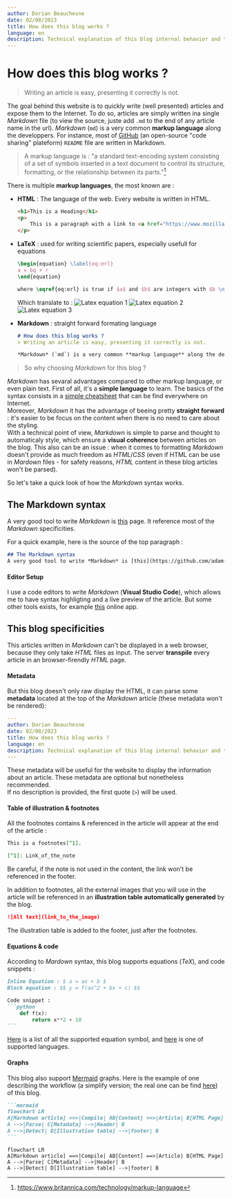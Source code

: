 ```yaml
---
author: Dorian Beauchesne
date: 02/08/2023
title: How does this blog works ?
language: en
description: Technical explanation of this blog internal behavior and tutorial of writting an artical in Markdown
---
```


# How does this blog works ?
> Writing an article is easy, presenting it correctly is not.

The goal behind this website is to quickly write (well presented) articles and expose them to the Internet.
To do so, articles are simply written ina single *Markdown* file (to view the source, juste add `.md` to the end of any article name in the url). 
*Markdown* (`md`) is a very common **markup language** along the developpers. For instance, most of [GitHub](https://github.com) (an open-source "code sharing" plateform) `README` file are written in Markdown.  

> A markup language is : "a standard text-encoding system consisting of a set of symbols inserted in a text document to control its structure, formatting, or the relationship between its parts."[^1]

There is multiple **markup languages**, the most known are : 
 - **HTML** : The language of the web. Every website is written in HTML.
    ```html 
    <h1>This is a Heading</h1>
    <p>
        This is a paragraph with a link to <a href="https://www.mozilla.org/fr/">Mozilla</a>.
    </p>
    ```

 - **LaTeX** : used for writing scientific papers, especially usefull for equations
    ```latex
    \begin{equation} \label{eq:erl}
    a = bq + r
    \end{equation}

    where \eqref{eq:erl} is true if $a$ and $b$ are integers with $b \neq c$
    ```
    Which translate to : 
    ![Latex equation 1](https://wikimedia.org/api/rest_v1/media/math/render/svg/a2924f651b5f6459f4831597c2221852e3a16ac1)
    ![Latex equation 2](https://wikimedia.org/api/rest_v1/media/math/render/svg/62fedd1ff5db7186684ec96deffb536d43aa157d)
    ![Latex equation 3](https://wikimedia.org/api/rest_v1/media/math/render/svg/eb50e7b1caf07ebd6f8dcac70821d886cdab0811)

- **Markdown** : straight forward formating language
    ```md
    # How does this blog works ?
    > Writing an article is easy, presenting it correctly is not.

    *Markdown* (`md`) is a very common **markup language** along the developpers : most of [GitHub](https://github.com) `README` file are written in Markdown.
    ```

> So why choosing *Markdown* for this blog ?  

*Markdown* has sevaral advantages compared to other markup language, or even plain text. 
First of all, it's a **simple language** to learn. The basics of the syntax consists in a [simple cheatsheet](https://github.com/adam-p/markdown-here/wiki/Markdown-Cheatsheet) that can be find everywhere on Internet.   
Moreover, *Markdown* it has the advantage of beeing pretty **straight forward** : it's easier to be focus on the content when there is no need to care about the styling.  
With a technical point of view, *Markdown* is simple to parse and thought to automaticaly style, which ensure a **visual coherence** between articles on the blog. This also can be an issue : when it comes to formatting *Markdown* doesn't provide as much freedom as *HTML*/*CSS* (even if HTML can be use in *Mardown* files - for safety reasons, *HTML* content in these blog articles won't be parsed). 

So let's take a quick look of how the *Markdown* syntax works.

## The Markdown syntax 
A very good tool to write *Markdown* is [this](https://github.com/adam-p/markdown-here/wiki/Markdown-Cheatsheet) page. It reference most of the *Markdown* specificities.  

For a quick example, here is the source of the top paragraph : 
```md
## The Markdown syntax 
A very good tool to write *Markdown* is [this](https://github.com/adam-p/markdown-here/wiki/Markdown-Cheatsheet) page. It reference most of the *Markdown* specificities.  
```

#### Editor Setup
I use a code editors to write *Markdown* (**Visual Studio Code**), which allows me to have syntax highligting and a live preview of the article. But some other tools exists, for example [this](https://stackedit.io/app)  online app.

## This blog specificities
This articles written in *Markdown* can't be displayed in a web browser, because they only take *HTML* files as input. The server **transpile** every article in an browser-firendly *HTML* page.  

#### Metadata
But this blog doesn't only raw display the HTML, it can parse some **metadata** located at the top of the *Markdown* article (these metadata won't be rendered):
```yaml
---
author: Dorian Beauchesne
date: 02/08/2023
title: How does this blog works ?
language: en
description: Technical explanation of this blog internal behavior and tutorial of writting an artical in Markdown
---
```
These metadata will be useful for the website to display the information about an article. These metadata are optional but nonetheless recommended.  
If no description is provided, the first quote (`>`) will be used.

#### Table of illustration & footnotes
All the footnotes contains & referenced in the article will appear at the end of the article : 
```md
This is a footnotes[^1].

[^1]: Link_of_the_note
```
Be careful, if the note is not used in the content, the link won't be referenced in the footer.

In addition to footnotes, all the external images that you will use in the article will be referenced in an **illustration table automatically generated** by the blog. 
```md
![Alt text](link_to_the_image)
```
 The illustration table is added to the footer, just after the footnotes.  

#### Equations & code
According to *Mardown* syntax, this blog supports equations (*TeX*), and code snippets : 
~~~md
Inline Equation : $ a = ax + b $
Block equation : $$ y = f(ax^2 + bx + c) $$

Code snippet : 
```python
    def f(x):
        return x**2 + 10
```
~~~
[Here](https://katex.org/docs/supported) is a list of all the supported equation symbol, and [here](https://github.com/jincheng9/markdown_supported_languages) is one of supported languages.


#### Graphs
This blog also support [Mermaid](https://mermaid.js.org/) graphs. Here is the example of one describing the workflow (a simplify version; the real one can be find [here](https://github.com/d0rianb/blogd/blob/master/README.md)) of this blog.

~~~md
```mermaid
flowchart LR
A[Markdown article] ==>|Compile| AB[Content] ==>|Article| B[HTML Page]
A -->|Parse| C[Metadata] -->|Header| B
A -->|Detect| D[Illustration table] -->|footer| B
```
~~~

```mermaid
flowchart LR
A[Markdown article] ==>|Compile| AB[Content] ==>|Article| B[HTML Page]
A -->|Parse| C[Metadata] -->|Header| B
A -->|Detect| D[Illustration table] -->|footer| B
```


[^1]: https://www.britannica.com/technology/markup-language